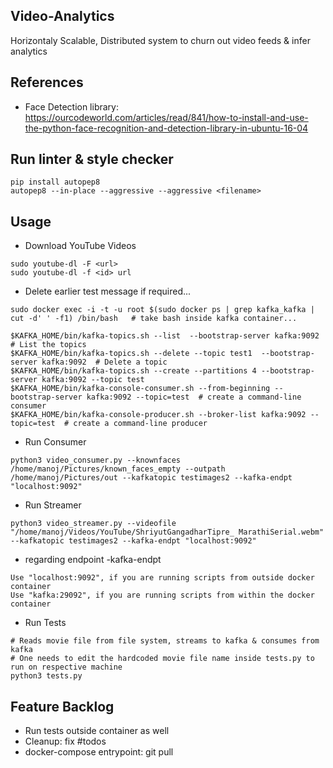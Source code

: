 ## Video-Analytics
Horizontaly Scalable, Distributed system to churn out video feeds &amp; infer analytics

## References
- Face Detection library: https://ourcodeworld.com/articles/read/841/how-to-install-and-use-the-python-face-recognition-and-detection-library-in-ubuntu-16-04

## Run linter & style checker
```
pip install autopep8
autopep8 --in-place --aggressive --aggressive <filename>
```

## Usage
- Download YouTube Videos
```
sudo youtube-dl -F <url>   
sudo youtube-dl -f <id> url
```

- Delete earlier test message if required...
```
sudo docker exec -i -t -u root $(sudo docker ps | grep kafka_kafka | cut -d' ' -f1) /bin/bash   # take bash inside kafka container...

$KAFKA_HOME/bin/kafka-topics.sh --list  --bootstrap-server kafka:9092   # List the topics
$KAFKA_HOME/bin/kafka-topics.sh --delete --topic test1  --bootstrap-server kafka:9092  # Delete a topic
$KAFKA_HOME/bin/kafka-topics.sh --create --partitions 4 --bootstrap-server kafka:9092 --topic test
$KAFKA_HOME/bin/kafka-console-consumer.sh --from-beginning --bootstrap-server kafka:9092 --topic=test  # create a command-line consumer
$KAFKA_HOME/bin/kafka-console-producer.sh --broker-list kafka:9092 --topic=test  # create a command-line producer
```

- Run Consumer
```
python3 video_consumer.py --knownfaces /home/manoj/Pictures/known_faces_empty --outpath /home/manoj/Pictures/out --kafkatopic testimages2 --kafka-endpt "localhost:9092"
```
- Run Streamer
```
python3 video_streamer.py --videofile "/home/manoj/Videos/YouTube/ShriyutGangadharTipre_ MarathiSerial.webm" --kafkatopic testimages2 --kafka-endpt "localhost:9092"
```

- regarding endpoint -kafka-endpt
```
Use "localhost:9092", if you are running scripts from outside docker container
Use "kafka:29092", if you are running scripts from within the docker container
```

- Run Tests
```
# Reads movie file from file system, streams to kafka & consumes from kafka
# One needs to edit the hardcoded movie file name inside tests.py to run on respective machine
python3 tests.py   
```


## Feature Backlog
- Run tests outside container as well
- Cleanup: fix #todos
- docker-compose entrypoint: git pull